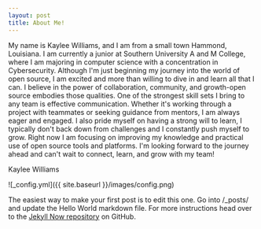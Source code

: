 ```yaml
---
layout: post
title: About Me!
---
```


My name is Kaylee Williams, and I am from a small town Hammond, Louisiana. I am currently a junior at Southern University A and M College, where I am majoring in computer science with a concentration in Cybersecurity.
Although I'm just beginning my journey into the world of open source, I am excited and more than willing to dive in and learn all that I can. I believe in the power of collaboration, community, and growth-open source embodies those qualities. 
One of the strongest skill sets I bring to any team is effective communication. Whether it's working through a project with teammates or seeking guidance from mentors, I am always eager and engaged. I also pride myself on having a strong will to learn, I typically don't back down from challenges and I constantly push myself to grow. Right now I am focusing on improving my knowledge and practical use of open source tools and platforms. I'm looking forward to the journey ahead and can't wait to connect, learn, and grow with my team!

Kaylee Williams

![_config.yml]({{ site.baseurl }}/images/config.png)

The easiest way to make your first post is to edit this one. Go into /_posts/ and update the Hello World markdown file. For more instructions head over to the [Jekyll Now repository](https://github.com/barryclark/jekyll-now) on GitHub.
